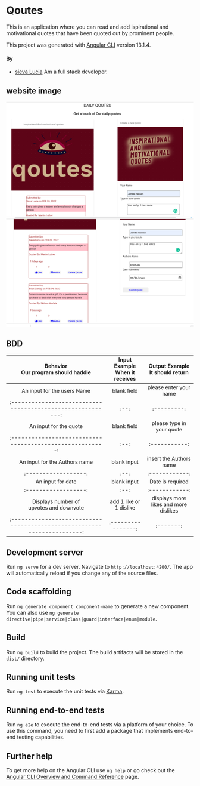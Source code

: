 # Qoutes
This is an application where you can read and add ispirational and motivational quotes that have been quoted out by prominent people.

This project was generated with [Angular CLI](https://github.com/angular/angular-cli) version 13.1.4.

#### By 
- [sieva Lucia](https://github.com/Sieva-cmd)
Am a full stack  developer.


## website image
![Website image](https://github.com/Sieva-cmd/My-quotes/blob/master/src/assets/images/webpage1.png)
![Website image](https://github.com/Sieva-cmd/My-quotes/blob/master/src/assets/images/webpage2.png)


## BDD
|Behavior </br>Our program should haddle | Input Example </br>When it receives |Output Example </br> It should return |
|:--------------------------------------:|:-----------------------------------:|:------------------------------------:|
|An input  for the users Name| blank field |please enter your name |
|:---------------------------------------------------------:|:--:|:---------:|
|An input for the quote | blank field |please type in your quote|
|:-------------------------------------------------------:|:--:|:-----------:|
|An input for the Authors name|blank input | insert the Authors name |
|:------------------:|:--:|:------------:|
|An input for date|blank input | Date is required |
|:------------------:|:--:|:------------:|
|Displays number of </br> upvotes and downvote| add 1 like or 1 dislike|displays more likes and more dislikes |
|:----------------------------------------------------------------------:|:----------------:|:-------:|:--------------:|

## Development server

Run `ng serve` for a dev server. Navigate to `http://localhost:4200/`. The app will automatically reload if you change any of the source files.

## Code scaffolding

Run `ng generate component component-name` to generate a new component. You can also use `ng generate directive|pipe|service|class|guard|interface|enum|module`.

## Build

Run `ng build` to build the project. The build artifacts will be stored in the `dist/` directory.

## Running unit tests

Run `ng test` to execute the unit tests via [Karma](https://karma-runner.github.io).

## Running end-to-end tests

Run `ng e2e` to execute the end-to-end tests via a platform of your choice. To use this command, you need to first add a package that implements end-to-end testing capabilities.

## Further help

To get more help on the Angular CLI use `ng help` or go check out the [Angular CLI Overview and Command Reference](https://angular.io/cli) page.
